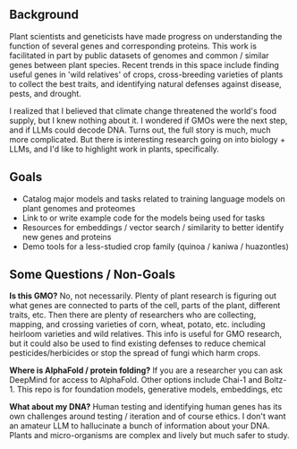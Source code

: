 ## Background

Plant scientists and geneticists have made progress on understanding the function of several genes and corresponding proteins. This work is facilitated in part by public datasets of genomes and
common / similar genes between plant species. Recent trends in this space include finding useful genes in 'wild relatives' of crops, cross-breeding varieties of plants to collect the best traits,
and identifying natural defenses against disease, pests, and drought.

I realized that I believed that climate change threatened the world's food supply, but I knew nothing about it. I wondered if GMOs were the next step,
and if LLMs could decode DNA. Turns out, the full story is much, much more complicated. But there is interesting research going on into biology + LLMs, and I'd like to highlight
work in plants, specifically.

## Goals

- Catalog major models and tasks related to training language models on plant genomes and proteomes
- Link to or write example code for the models being used for tasks
- Resources for embeddings / vector search / similarity to better identify new genes and proteins
- Demo tools for a less-studied crop family (quinoa / kaniwa / huazontles)

## Some Questions / Non-Goals

**Is this GMO?** No, not necessarily. Plenty of plant research is figuring out what genes are connected to parts of the cell, parts of the plant, different traits, etc. Then there
are plenty of researchers who are collecting, mapping, and crossing varieties of corn, wheat, potato, etc. including heirloom varieties and wild relatives. This info is useful for
GMO research, but it could also be used to find existing defenses to reduce chemical pesticides/herbicides or stop the spread of fungi which harm crops.

**Where is AlphaFold / protein folding?** If you are a researcher you can ask DeepMind for access to AlphaFold.
Other options include Chai-1 and Boltz-1. This repo is for foundation models, generative models, embeddings, etc

**What about my DNA?** Human testing and identifying human genes has its own challenges around testing / iteration and of course ethics. I don't want an amateur LLM to hallucinate
a bunch of information about your DNA. Plants and micro-organisms are complex and lively but much safer to study.

